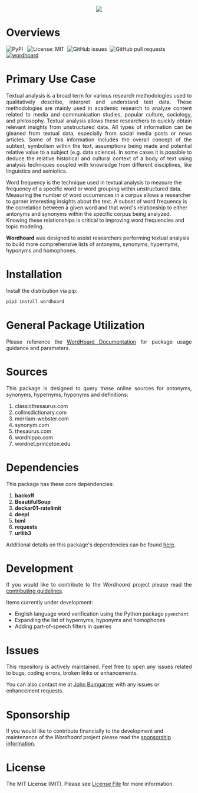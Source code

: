 <p align="center">
   <! -- Graphic source: https://thesaurus.plus --> 
  <img src="https://github.com/johnbumgarner/wordhoard/blob/master/graphic/wordhoard_graphic.jpg"/>
</p>

# Overviews

![PyPI](https://img.shields.io/pypi/v/wordhoard) &nbsp;
![License: MIT](https://img.shields.io/github/license/johnbumgarner/wordhoard)&nbsp;
![GitHub issues](https://img.shields.io/github/issues/johnbumgarner/wordhoard)&nbsp;
![GitHub pull requests](https://img.shields.io/github/issues-pr/johnbumgarner/wordhoard)&nbsp;
[![wordhoard](https://snyk.io/advisor/python/wordhoard/badge.svg)](https://snyk.io/advisor/python/wordhoard)&nbsp;

<!--- [![Downloads](https://static.pepy.tech/personalized-badge/wordhoard?period=month&units=international_system&left_color=grey&right_color=brightgreen&left_text=Downloads)](https://pepy.tech/project/wordhoard) --->


 

# Primary Use Case
<p align="justify"> 
Textual analysis is a broad term for various research methodologies used to qualitatively describe, interpret and understand text data. These methodologies are mainly used in academic research to analyze content related to media and communication studies, popular culture, sociology, and philosophy. Textual analysis allows these researchers to quickly obtain relevant insights from unstructured data. All types of information can be gleaned from textual data, especially from social media posts or news articles. Some of this information includes the overall concept of the subtext, symbolism within the text, assumptions being made and potential relative value to a subject (e.g. data science). In some cases it is possible to deduce the relative historical and cultural context of a body of text using analysis techniques coupled with knowledge from different disciplines, like linguistics and semiotics.
   
Word frequency is the technique used in textual analysis to measure the frequency of a specific word or word grouping within unstructured data. Measuring the number of word occurrences in a corpus allows a researcher to garner interesting insights about the text. A subset of word frequency is the correlation between a given word and that word's relationship to either antonyms and synonyms within the specific corpus being analyzed. Knowing these relationships is critical to improving word frequencies and topic modeling.

<strong>Wordhoard</strong> was designed to assist researchers performing textual analysis to build more comprehensive lists of antonyms, synonyms, hypernyms, hyponyms and homophones.
</p>

# Installation

<p align="justify"> 
   Install the distribution via pip:
</p>

```python
pip3 install wordhoard
```

# General Package Utilization

<p align="justify">
Please reference the <a href="https://wordhoard.readthedocs.io/en/latest" target="_blank">WordHoard Documentation</a> for package usage guidance and parameters.
</p>

# Sources

<p align="justify">
This package is designed to query these online sources for antonyms, synonyms, hypernyms, hyponyms and definitions:

1. classicthesaurus.com
2. collinsdictionary.com
3. merriam-webster.com
4. synonym.com
5. thesaurus.com
6. wordhippo.com
7. wordnet.princeton.edu
</p>
  
# Dependencies

<p align="justify">
This package has these core dependencies:
  
1. <b>backoff</b>
2. <b>BeautifulSoup</b>
3. <b>deckar01-ratelimit</b>
4. <b>deepl</b>
5. <b>lxml</b>
6. <b>requests</b>
7. <b>urllib3</b>
</p>

<p align="justify">
Additional details on this package's dependencies can be found <a href="https://wordhoard.readthedocs.io/en/latest/dependencies" target="_blank">here</a>.
</p>

# Development

<p align="justify">
If you would like to contribute to the <i>Wordhoard</i> project please read the <a href="https://wordhoard.readthedocs.io/en/latest/contributing" target="_blank">contributing guidelines</a>.
   
Items currently under development:
   - English language word verification using the Python package `pyenchant` 
   - Expanding the list of hypernyms, hyponyms and homophones
   - Adding part-of-speech filters in queries 
</p>

# Issues

<p align="justify">
This repository is actively maintained.  Feel free to open any issues related to bugs, coding errors, broken links or enhancements. 

You can also contact me at [John Bumgarner](mailto:wordhoardproject@gmail.com?subject=[GitHub]%20wordhoard%20project%20request) with any issues or enhancement requests.
</p>


# Sponsorship
   
If you would like to contribute financially to the development and maintenance of the <i>Wordhoard</i> project please read the <a href="https://github.com/johnbumgarner/wordhoard/blob/master/SPONSOR.md">sponsorship information</a>.

# License

<p align="justify">
The MIT License (MIT).  Please see <a href="https://wordhoard.readthedocs.io/en/latest/license" target="_blank">License File</a> for more information.
</p>

